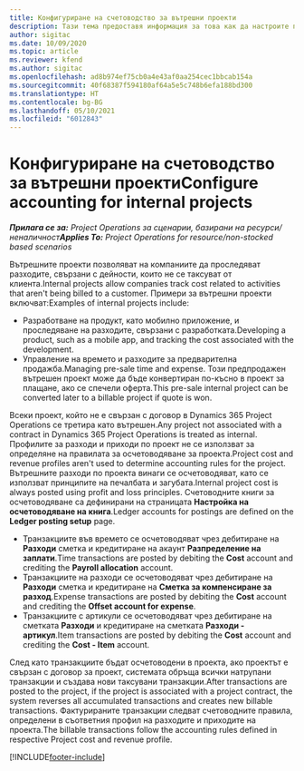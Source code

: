 ```yaml
---
title: Конфигуриране на счетоводство за вътрешни проекти
description: Тази тема предоставя информация за това как да настроите практики за счетоводство за вътрешни проекти в Project Operations.
author: sigitac
ms.date: 10/09/2020
ms.topic: article
ms.reviewer: kfend
ms.author: sigitac
ms.openlocfilehash: ad8b974ef75cb0a4e43af0aa254cec1bbcab154a
ms.sourcegitcommit: 40f68387f594180af64a5e5c748b6efa188bd300
ms.translationtype: HT
ms.contentlocale: bg-BG
ms.lasthandoff: 05/10/2021
ms.locfileid: "6012843"
---
```

# <a name="configure-accounting-for-internal-projects"></a><span data-ttu-id="57a35-103">Конфигуриране на счетоводство за вътрешни проекти</span><span class="sxs-lookup"><span data-stu-id="57a35-103">Configure accounting for internal projects</span></span>

<span data-ttu-id="57a35-104">_**Прилага се за:** Project Operations за сценарии, базирани на ресурси/неналичност_</span><span class="sxs-lookup"><span data-stu-id="57a35-104">_**Applies To:** Project Operations for resource/non-stocked based scenarios_</span></span>

<span data-ttu-id="57a35-105">Вътрешните проекти позволяват на компаниите да проследяват разходите, свързани с дейности, които не се таксуват от клиента.</span><span class="sxs-lookup"><span data-stu-id="57a35-105">Internal projects allow companies track cost related to activities that aren't being billed to a customer.</span></span> <span data-ttu-id="57a35-106">Примери за вътрешни проекти включват:</span><span class="sxs-lookup"><span data-stu-id="57a35-106">Examples of internal projects include:</span></span>

- <span data-ttu-id="57a35-107">Разработване на продукт, като мобилно приложение, и проследяване на разходите, свързани с разработката.</span><span class="sxs-lookup"><span data-stu-id="57a35-107">Developing a product, such as a mobile app, and tracking the cost associated with the development.</span></span>
- <span data-ttu-id="57a35-108">Управление на времето и разходите за предварителна продажба.</span><span class="sxs-lookup"><span data-stu-id="57a35-108">Managing pre-sale time and expense.</span></span> <span data-ttu-id="57a35-109">Този предпродажен вътрешен проект може да бъде конвертиран по-късно в проект за плащане, ако се спечели оферта.</span><span class="sxs-lookup"><span data-stu-id="57a35-109">This pre-sale internal project can be converted later to a billable project if quote is won.</span></span>

<span data-ttu-id="57a35-110">Всеки проект, който не е свързан с договор в Dynamics 365 Project Operations се третира като вътрешен.</span><span class="sxs-lookup"><span data-stu-id="57a35-110">Any project not associated with a contract in Dynamics 365 Project Operations is treated as internal.</span></span> <span data-ttu-id="57a35-111">Профилите за разходи и приходи по проект не се използват за определяне на правилата за осчетоводяване за проекта.</span><span class="sxs-lookup"><span data-stu-id="57a35-111">Project cost and revenue profiles aren't used to determine accounting rules for the project.</span></span> <span data-ttu-id="57a35-112">Вътрешните разходи по проекта винаги се осчетоводяват, като се използват принципите на печалбата и загубата.</span><span class="sxs-lookup"><span data-stu-id="57a35-112">Internal project cost is always posted using profit and loss principles.</span></span> <span data-ttu-id="57a35-113">Счетоводните книги за осчетоводяване са дефинирани на страницата **Настройка на осчетоводяване на книга**.</span><span class="sxs-lookup"><span data-stu-id="57a35-113">Ledger accounts for postings are defined on the **Ledger posting setup** page.</span></span>

- <span data-ttu-id="57a35-114">Транзакциите във времето се осчетоводяват чрез дебитиране на **Разходи** сметка и кредитиране на акаунт **Разпределение на заплати**.</span><span class="sxs-lookup"><span data-stu-id="57a35-114">Time transactions are posted by debiting the **Cost** account and crediting the **Payroll allocation** account.</span></span>
- <span data-ttu-id="57a35-115">Транзакциите на разходи се осчетоводяват чрез дебитиране на **Разходи** сметка и кредитиране на **Сметка за компенсиране за разход**.</span><span class="sxs-lookup"><span data-stu-id="57a35-115">Expense transactions are posted by debiting the **Cost** account and crediting the **Offset account for expense**.</span></span>
- <span data-ttu-id="57a35-116">Транзакциите с артикули се осчетоводяват чрез дебитиране на сметката **Разходи** и кредитиране на сметката **Разходи - артикул**.</span><span class="sxs-lookup"><span data-stu-id="57a35-116">Item transactions are posted by debiting the **Cost** account and crediting the **Cost - Item** account.</span></span>

<span data-ttu-id="57a35-117">След като транзакциите бъдат осчетоводени в проекта, ако проектът е свързан с договор за проект, системата обръща всички натрупани транзакции и създава нови таксувани транзакции.</span><span class="sxs-lookup"><span data-stu-id="57a35-117">After transactions are posted to the project, if the project is associated with a project contract, the system reverses all accumulated transactions and creates new billable transactions.</span></span> <span data-ttu-id="57a35-118">Фактурираните транзакции следват счетоводните правила, определени в съответния профил на разходите и приходите на проекта.</span><span class="sxs-lookup"><span data-stu-id="57a35-118">The billable transactions follow the accounting rules defined in respective Project cost and revenue profile.</span></span>




[!INCLUDE[footer-include](../includes/footer-banner.md)]
